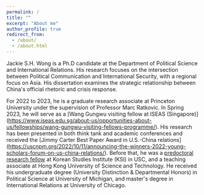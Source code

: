 ```yaml
---
permalink: /
title: ""
excerpt: "About me"
author_profile: true
redirect_from: 
  - /about/
  - /about.html
---
```


Jackie S.H. Wong is a Ph.D candidate at the Department of Political Science and International Relations. His research focuses on the intersection between Political Communication and International Security, with a regional focus on Asia. His dissertation examines the strategic relationship between China's official rhetoric and crisis response. 

For 2022 to 2023, he is a graduate research associate at Princeton University under the supervision of Professor Marc Ratkovic. In Spring 2023, he will serve as a [Wang Gungwu visiting fellow at ISEAS (Singapore)] (https://www.iseas.edu.sg/about-us/opportunities-about-us/fellowships/wang-gungwu-visiting-fellows-programme/). His research has been presented in both think tank and academic conferences and received the [Jimmy Carter Best Paper Award in U.S.-China relations] (https://uscnpm.org/2022/10/11/announcing-the-winners-2022-young-scholars-forum-on-us-china-relations/). Before that, he was a [predoctoral research fellow](https://dornsife.usc.edu/ksi/us-asia-grand-predoctoral-fellowship/) at Korean Studies Institute (KSI) in USC, and a teaching associate at Hong Kong University of Science and Technology. He received his undergraduate degree (University Distinction & Departmental Honors) in Political Science at University of Michigan, and master's degree in International Relations at University of Chicago.
